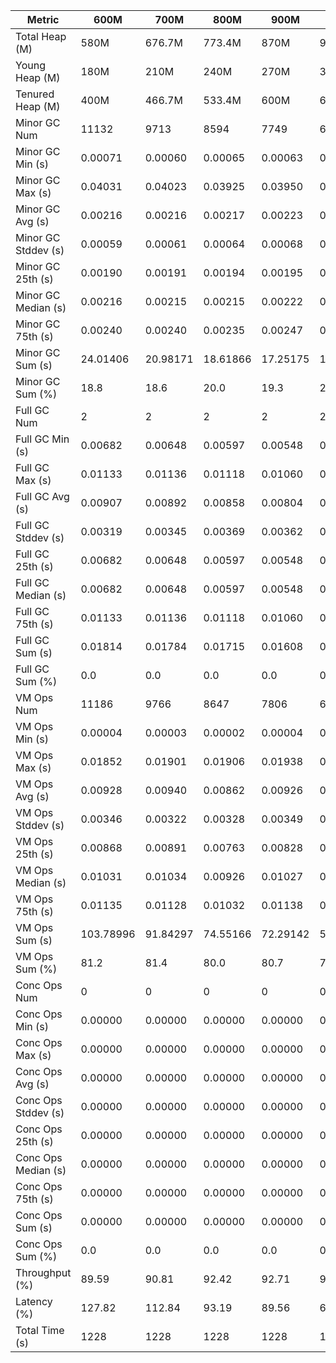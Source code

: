 | Metric | 600M | 700M | 800M | 900M | 1 GB | 2 GB | 4 GB | 8 GB |
|------|----|----|----|----|----|----|----|----|
| Total Heap (M) | 580M | 676.7M | 773.4M | 870M | 989.9M | 1979.8M | 3959.5M | 7918.9M |
| Young Heap (M) | 180M | 210M | 240M | 270M | 307.2M | 614.4M | 1228.8M | 2457.6M |
| Tenured Heap (M) | 400M | 466.7M | 533.4M | 600M | 682.7M | 1365.4M | 2730.7M | 5461.4M |
| Minor GC Num | 11132 | 9713 | 8594 | 7749 | 6872 | 3499 | 1773 | 901 |
| Minor GC Min (s) | 0.00071 | 0.00060 | 0.00065 | 0.00063 | 0.00088 | 0.00112 | 0.00122 | 0.00123 |
| Minor GC Max (s) | 0.04031 | 0.04023 | 0.03925 | 0.03950 | 0.03753 | 0.04231 | 0.04131 | 0.03947 |
| Minor GC Avg (s) | 0.00216 | 0.00216 | 0.00217 | 0.00223 | 0.00213 | 0.00217 | 0.00227 | 0.00229 |
| Minor GC Stddev (s) | 0.00059 | 0.00061 | 0.00064 | 0.00068 | 0.00068 | 0.00099 | 0.00117 | 0.00140 |
| Minor GC 25th (s) | 0.00190 | 0.00191 | 0.00194 | 0.00195 | 0.00182 | 0.00185 | 0.00190 | 0.00190 |
| Minor GC Median (s) | 0.00216 | 0.00215 | 0.00215 | 0.00222 | 0.00211 | 0.00213 | 0.00222 | 0.00220 |
| Minor GC 75th (s) | 0.00240 | 0.00240 | 0.00235 | 0.00247 | 0.00233 | 0.00238 | 0.00253 | 0.00247 |
| Minor GC Sum (s) | 24.01406 | 20.98171 | 18.61866 | 17.25175 | 14.65141 | 7.60667 | 4.02126 | 2.06281 |
| Minor GC Sum (%) | 18.8 | 18.6 | 20.0 | 19.3 | 22.6 | 19.9 | 18.7 | 19.2 |
| Full GC Num | 2 | 2 | 2 | 2 | 2 | 2 | 2 | 2 |
| Full GC Min (s) | 0.00682 | 0.00648 | 0.00597 | 0.00548 | 0.00585 | 0.00651 | 0.00591 | 0.00580 |
| Full GC Max (s) | 0.01133 | 0.01136 | 0.01118 | 0.01060 | 0.01045 | 0.01085 | 0.01026 | 0.01024 |
| Full GC Avg (s) | 0.00907 | 0.00892 | 0.00858 | 0.00804 | 0.00815 | 0.00868 | 0.00809 | 0.00802 |
| Full GC Stddev (s) | 0.00319 | 0.00345 | 0.00369 | 0.00362 | 0.00325 | 0.00307 | 0.00308 | 0.00314 |
| Full GC 25th (s) | 0.00682 | 0.00648 | 0.00597 | 0.00548 | 0.00585 | 0.00651 | 0.00591 | 0.00580 |
| Full GC Median (s) | 0.00682 | 0.00648 | 0.00597 | 0.00548 | 0.00585 | 0.00651 | 0.00591 | 0.00580 |
| Full GC 75th (s) | 0.01133 | 0.01136 | 0.01118 | 0.01060 | 0.01045 | 0.01085 | 0.01026 | 0.01024 |
| Full GC Sum (s) | 0.01814 | 0.01784 | 0.01715 | 0.01608 | 0.01629 | 0.01736 | 0.01617 | 0.01604 |
| Full GC Sum (%) | 0.0 | 0.0 | 0.0 | 0.0 | 0.0 | 0.0 | 0.1 | 0.1 |
| VM Ops Num | 11186 | 9766 | 8647 | 7806 | 6923 | 3553 | 1831 | 974 |
| VM Ops Min (s) | 0.00004 | 0.00003 | 0.00002 | 0.00004 | 0.00003 | 0.00003 | 0.00005 | 0.00005 |
| VM Ops Max (s) | 0.01852 | 0.01901 | 0.01906 | 0.01938 | 0.01849 | 0.01921 | 0.01834 | 0.01860 |
| VM Ops Avg (s) | 0.00928 | 0.00940 | 0.00862 | 0.00926 | 0.00723 | 0.00862 | 0.00957 | 0.00889 |
| VM Ops Stddev (s) | 0.00346 | 0.00322 | 0.00328 | 0.00349 | 0.00505 | 0.00464 | 0.00516 | 0.00515 |
| VM Ops 25th (s) | 0.00868 | 0.00891 | 0.00763 | 0.00828 | 0.00351 | 0.00517 | 0.00478 | 0.00450 |
| VM Ops Median (s) | 0.01031 | 0.01034 | 0.00926 | 0.01027 | 0.00539 | 0.00842 | 0.01066 | 0.00913 |
| VM Ops 75th (s) | 0.01135 | 0.01128 | 0.01032 | 0.01138 | 0.01103 | 0.01175 | 0.01391 | 0.01321 |
| VM Ops Sum (s) | 103.78996 | 91.84297 | 74.55166 | 72.29142 | 50.03925 | 30.63724 | 17.51372 | 8.65491 |
| VM Ops Sum (%) | 81.2 | 81.4 | 80.0 | 80.7 | 77.3 | 80.1 | 81.3 | 80.6 |
| Conc Ops Num | 0 | 0 | 0 | 0 | 0 | 0 | 0 | 0 |
| Conc Ops Min (s) | 0.00000 | 0.00000 | 0.00000 | 0.00000 | 0.00000 | 0.00000 | 0.00000 | 0.00000 |
| Conc Ops Max (s) | 0.00000 | 0.00000 | 0.00000 | 0.00000 | 0.00000 | 0.00000 | 0.00000 | 0.00000 |
| Conc Ops Avg (s) | 0.00000 | 0.00000 | 0.00000 | 0.00000 | 0.00000 | 0.00000 | 0.00000 | 0.00000 |
| Conc Ops Stddev (s) | 0.00000 | 0.00000 | 0.00000 | 0.00000 | 0.00000 | 0.00000 | 0.00000 | 0.00000 |
| Conc Ops 25th (s) | 0.00000 | 0.00000 | 0.00000 | 0.00000 | 0.00000 | 0.00000 | 0.00000 | 0.00000 |
| Conc Ops Median (s) | 0.00000 | 0.00000 | 0.00000 | 0.00000 | 0.00000 | 0.00000 | 0.00000 | 0.00000 |
| Conc Ops 75th (s) | 0.00000 | 0.00000 | 0.00000 | 0.00000 | 0.00000 | 0.00000 | 0.00000 | 0.00000 |
| Conc Ops Sum (s) | 0.00000 | 0.00000 | 0.00000 | 0.00000 | 0.00000 | 0.00000 | 0.00000 | 0.00000 |
| Conc Ops Sum (%) | 0.0 | 0.0 | 0.0 | 0.0 | 0.0 | 0.0 | 0.0 | 0.0 |
| Throughput (%) | 89.59 | 90.81 | 92.42 | 92.71 | 94.73 | 96.89 | 98.25 | 99.13 |
| Latency (%) | 127.82 | 112.84 | 93.19 | 89.56 | 64.71 | 38.26 | 21.55 | 10.73 |
| Total Time (s) | 1228 | 1228 | 1228 | 1228 | 1228 | 1229 | 1230 | 1230 |
